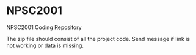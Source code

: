 # NPSC2001
NPSC2001 Coding Repository

The zip file should consist of all the project code. Send message if link is not working or data is missing.
